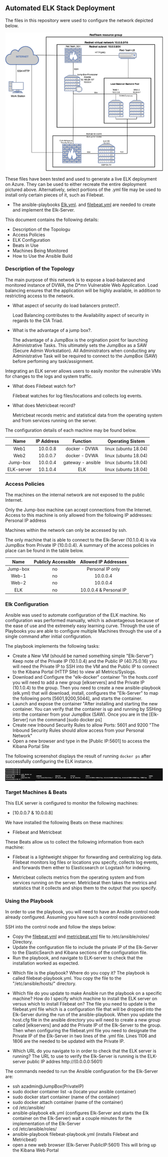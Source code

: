 ## Automated ELK Stack Deployment

The files in this repository were used to configure the network depicted below.

![Diagram](Images/Cloud_Infrastructure_Diagram.png)

These files have been tested and used to generate a live ELK deployment on Azure. They can be used to either recreate the entire deployment pictured above. Alternatively, select portions of the .yml file may be used to install only certain pieces of it, such as Filebeat.

* The ansible-playbooks [Elk.yml](Ansible-Playbooks/Install-ELK). and [filebeat.yml](Ansible-Playbooks/Filebeat.yml) are needed to create and implement the Elk-Server.

This document contains the following details:
* Description of the Topologu
* Access Policies
* ELK Configuration
* Beats in Use
* Machines Being Monitored
* How to Use the Ansible Build


### Description of the Topology

The main purpose of this network is to expose a load-balanced and monitored instance of DVWA, the D*mn Vulnerable Web Application.
Load balancing ensures that the application will be highly available, in addition to restricting access to the network.

* What aspect of security do load balancers protect?.

  Load Balancing contributes to the Availability aspect of security in regards to the CIA Triad.

* What is the advantage of a jump box?.

  The advantage of a JumpBox is the orgination point for launching Administrative Tasks. This ultimately sets the JumpBox as a SAW (Secure Admin Workstation). All Administrators when conducting any Administrative Task will be required to connect to the JumpBox (SAW) before perfoming any task/assignment. 

Integrating an ELK server allows users to easily monitor the vulnerable VMs for changes to the logs and system traffic.
* What does Filebeat watch for? 

  Filebeat watches for log files/locations and collects log events.

* What does Metricbeat record?

  Metricbeat records metric and statistical data from the operating system and from services running on the server.

The configuration details of each machine may be found below.


|    Name    | IP Address |      Function     |   Operating Sistem   |
|:----------:|:----------:|:-----------------:|:--------------------:|
| Web1       | 10.0.0.8   | docker - DVWA     | linux (ubuntu 18.04) |
| Web2       | 10.0.0.7   | docker - DVWA     | linux (ubuntu 18.04) |
| Jump-box   | 10.0.0.4   | gateway - ansible | linux (ubuntu 18.04) |
| ELK-server | 10.1.0.4   | ELK               | linux (ubuntu 18.04) |


### Access Policies

The machines on the internal network are not exposed to the public Internet. 

Only the Jump-box machine can accept connections from the Internet. Access to this machine is only allowed from the following IP addresses:
Personal IP address

Machines within the network can only be accessed by ssh.

The only machine that is able to connect to the Elk-Server (10.1.0.4) is via JumpBox from Private IP (10.0.0.4).
A summary of the access policies in place can be found in the table below.

|   Name   | Publicly Accessible |  Allowed IP Addresses  |
|:--------:|:-------------------:|:----------------------:|
| Jump-box |          no         | Personal IP only       |
| Web-1    |          no         | 10.0.0.4               |
| Web-2    |          no         | 10.0.0.4               |
| ELK      |          no         | 10.0.0.4 & Personal IP |


### Elk Configuration

Ansible was used to automate configuration of the ELK machine. No configuration was performed manually, which is advantageous because of the ease of use and the extremely easy learning curve. Through the use of Playbooks you are able to configure multiple Machines through the use of a single command after initial configuration.

The playbook implements the following tasks:

* Create a New VM (should be named something simple "Elk-Server") Keep note of the Private IP (10.1.0.4) and the Public IP (40.75.0.16) you will need the Private IP to SSH into the VM and the Public IP to connect to the Kibana Portal (HTTP Site) to view all Metrics/Syslogs.
* Download and Configure the "elk-docker" container "In the hosts.conf you will need to add a new group [elkservers] and the Private IP (10.1.0.4) to the group. Then you need to create a new ansible-playbook (elk.yml) that will download, install, configures the "Elk-Server" to map the following ports [5601,9200,5044], and starts the container.
* Launch and expose the container "After installing and starting the new container. You can verify that the container is up and running by SSHing into the container from your JumpBox (SAW). Once you are in the [Elk-Server] run the command [sudo docker ps]
* Create new Inbound Security Rules to allow Ports: 5601 and 9200 "The Inbound Security Rules should allow access from your Personal Network"
* Open a new browser and type in the [Public IP:5601] to access the Kibana Portal Site

The following screenshot displays the result of running `docker ps` after successfully configuring the ELK instance.

![TODO: Update the path with the name of your screenshot of docker ps output](Images/Docker_ps_output.png)


### Target Machines & Beats
This ELK server is configured to monitor the following machines:
* [10.0.0.7 & 10.0.0.8]

We have installed the following Beats on these machines:
* Filebeat and Metricbeat

These Beats allow us to collect the following information from each machine:
* Filebeat is a lightweight shipper for forwarding and centralizing log data. Filebeat monitors log files or locations you specify, collects log events, and forwards them either to Elasticsearch or Logstash for indexing.

* Metricbeat collects metrics from the operating system and from services running on the server. Metricbeat then takes the metrics and statistics that it collects and ships them to the output that you specify.


### Using the Playbook
In order to use the playbook, you will need to have an Ansible control node already configured. Assuming you have such a control node provisioned: 

SSH into the control node and follow the steps below:
- Copy the [filebeat.yml](Ansible-Playbooks/Filebeat.yml) and [metricbeat.yml](Ansible-Playbooks/metricbeat.yml) file to /etc/ansible/roles/ Directory.
- Update the configuration file to include the private IP of the Elk-Server to the ElasticSearch and Kibana sections of the configuration file.
- Run the playbook, and navigate to ELK-server to check that the installation worked as expected.


* Which file is the playbook? Where do you copy it?
The playbook is called filebeat-playbook.yml. You copy the file to the "/etc/ansible/hosts/" directory.

* Which file do you update to make Ansible run the playbook on a specific machine? How do I specify which machine to install the ELK server on versus which to install Filebeat on?
The file you need to update is the filebeat.yml file which is a configuration file that will be dropped into the Elk-Server during the run of the ansible-playbook. When you update the host.cfg file in the ansible directory you will need to create a new group called [elkservers] and add the Private IP of the Elk-Server to the group. Then when configuring the filebeat.yml file you need to designate the Private IP of the Elk-Server in two lines of the .yml file. Lines 1106 and 1806 are the needed to be updated with the Private IP.

* Which URL do you navigate to in order to check that the ELK server is running?
The URL to use to verify the Elk-Server is running is the ELK-server public IP addres http://(0.0.0.0:5601)

The commands needed to run the Ansible configuration for the Elk-Server are:

* ssh azadmin@JumpBox(PrivateIP)
* sudo docker container list -a (locate your ansible container)
* sudo docker start container (name of the container)
* sudo docker attach container (name of the container)
* cd /etc/ansible/
* ansible-playbook elk.yml (configures Elk-Server and starts the Elk container on the Elk-Server) wait a couple minutes for the implementation of the Elk-Server
* cd /etc/ansible/roles/
* ansible-playbook filebeat-playbook.yml (installs Filebeat and Metricbeat)
* open a new web browser (Elk-Server PublicIP:5601) This will bring up the Kibana Web Portal


